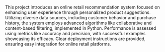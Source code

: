 This project introduces an online retail recommendation system focused on enhancing user experience through personalized product suggestions. Utilizing diverse data sources, including customer behavior and purchase history, the system employs advanced algorithms like collaborative and content-based filtering, implemented in Python. Performance is assessed using metrics like accuracy and precision, with successful examples showcasing its efficacy. Clear deployment instructions are provided, ensuring easy integration for online retail platforms.
